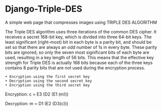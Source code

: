 # Django-Triple-DES
A simple web page that compresses images using TRIPLE DES ALGORITHM

The Triple DES algorithm uses three iterations of the common DES cipher. It receives a secret 168-bit key, which is divided into three 64-bit keys. The least significant 
(right-most) bit in each byte is a parity bit, and should be set so that there are always an odd number of 1s in every byte. These parity bits are ignored, so only the seven
most significant bits of each byte are used, resulting in a key length of 56 bits. This means that the effective key strength for Triple DES is actually 168 bits because each 
of the three keys contains 8 parity bits that are not used during the encryption process.
   
    • Encryption using the first secret key
    • Decryption using the second secret key
    • Encryption using the third secret key

Encryption: c = E3 (D2 (E1 (m)))

Decryption: m = D1 (E2 (D3(c)))
